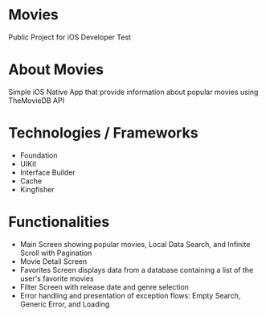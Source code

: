 # Movies
Public Project for iOS Developer Test

# About Movies
Simple iOS Native App that provide information about popular movies using TheMovieDB API


# Technologies / Frameworks
* Foundation
* UIKit
* Interface Builder
* Cache
* Kingfisher


# Functionalities
* Main Screen showing popular movies, Local Data Search, and Infinite Scroll with Pagination
* Movie Detail Screen
* Favorites Screen displays data from a database containing a list of the user's favorite movies
* Filter Screen with release date and genre selection
* Error handling and presentation of exception flows: Empty Search, Generic Error, and Loading
